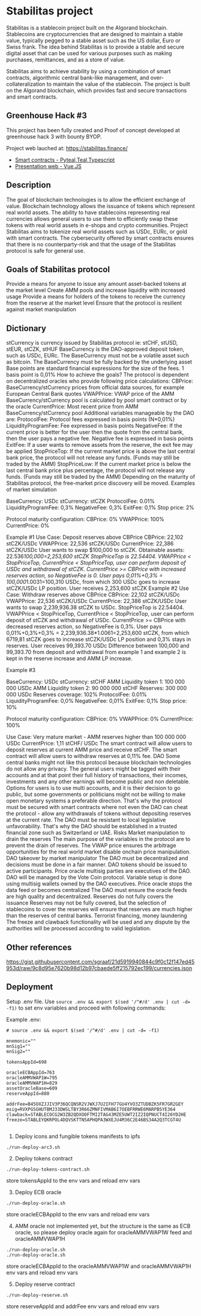 # Stabilitas project

Stabilitas is a stablecoin project built on the Algorand blockchain. Stablecoins are cryptocurrencies that are designed to maintain a stable value, typically pegged to a stable asset such as the US dollar, Euro or Swiss frank. The idea behind Stabilitas is to provide a stable and secure digital asset that can be used for various purposes such as making purchases, remittances, and as a store of value.

Stabilitas aims to achieve stability by using a combination of smart contracts, algorithmic central bank-like management, and over-collateralization to maintain the value of the stablecoin. The project is built on the Algorand blockchain, which provides fast and secure transactions and smart contracts.

## Greenhouse Hack #3

This project has been fully created and Proof of concept developed at greenhouse hack 3 with bounty BYOP. 

Project web lauched at: https://stabilitas.finance/

- [Smart contracts - Pyteal,Teal,Typescript](https://github.com/scholtz/stabilitas-apps/)
- [Presentation web - Vue.JS](https://github.com/scholtz/stabilitas-web/)

## Description

The goal of blockchain technologies is to allow the efficient exchange of value. Blockchain technology allows the issuance of tokens which represent real world assets.
The ability to have stablecoins representing real currencies allows general users to use them to efficiently swap these tokens with real world assets in e-shops and crypto communities.
Project Stabilitas aims to tokenize real world assets such as USDc, EURc, or gold with smart contracts.
The cybersecurity offered by smart contracts ensures that there is no counterparty-risk and that the usage of the Stabilitas protocol is safe for general use.

## Goals of Stabilitas protocol

Provide a means for anyone to issue any amount asset-backed tokens at the market level
Create AMM pools and increase liquidity with increased usage
Provide a means for holders of the tokens to receive the currency from the reserve at the market level
Ensure that the protocol is resilient against market manipulation

## Dictionary

stCurrency is currency issued by Stabilitas protocol ie: stCHF, stUSD, stEUR, stCZK, stHUF
BaseCurrency is the DAO-approved deposit token, such as USDc, EURc. The BaseCurrency must not be a volatile asset such as bitcoin. The BaseCurrency must be fully backed by the underlying asset
Base points are standard financial expressions for the size of the fees. 1 basis point is 0,01%
How to achieve the goals?
The protocol is dependent on decentralized oracles who provide following price calculations:
CBPrice: BaseCurrency/stCurrency prices from official data sources, for example European Central Bank quotes
VWAPPrice: VWAP price of the AMM BaseCurrency/stCurrency pool is calculated by pool smart contract or by the oracle
CurrentPrice: Most recent price from AMM BaseCurrency/stCurrency pool
Additional variables manageable by the DAO are:
ProtocolFee: Protocol fees expressed in basis points (N\*0,01%)
LiquidityProgramFee: Fee expressed in basis points
NegativeFee: If the current price is better for the user then the quote from the central bank, then the user pays a negative fee. Negative fee is expressed in basis points
ExitFee: If a user wants to remove assets from the reserve, the exit fee may be applied
StopPriceTop: If the current market price is above the last central bank price, the protocol will not release any funds. (Funds may still be traded by the AMM)
StopPriceLow: If the current market price is below the last central bank price plus percentage, the protocol will not release any funds. (Funds may still be traded by the AMM)
Depending on the maturity of Stabilitas protocol, the free-market price discovery will be moved.
Examples of market simulation

BaseCurrency: USDc
stCurrency: stCZK
ProtocolFee: 0.01%
LiquidityProgramFee: 0,3%
NegativeFee: 0,3%
ExitFee: 0,1%
Stop price: 2%

Protocol maturity configuration:
CBPrice: 0%
VWAPPrice: 100%
CurrentPrice: 0%

Example #1
Use Case: Deposit reserves above CBPrice
CBPrice: 22,102 stCZK/USDc
VWAPPrice: 22,536 stCZK/USDc
CurrentPrice: 22,386 stCZK/USDc
User wants to swap $100,000 to stCZK. Obtainable assets: 22.536*100,000=2,253,600 stCZK
StopPriceTop is 22.54404. VWAPPrice < StopPriceTop, CurrentPrice < StopPriceTop, user can perform deposit of USDc and withdrawal of stCZK.
CurrentPrice >= CBPrice with increased reserves action, so NegativeFee is 0.
User pays 0,01%+0,3% = 100,000*1.0031=100,310 USDc, from which 300 USDc goes to increase stCZK/USDc LP position. User receives 2,253,600 stCZK
Example #2
Use Case: Withdraw reserves above CBPrice
CBPrice: 22,102 stCZK/USDc
VWAPPrice: 22,536 stCZK/USDc
CurrentPrice: 22,386 stCZK/USDc
User wants to swap 2,239,936.38 stCZK to USDc.
StopPriceTop is 22.54404. VWAPPrice < StopPriceTop, CurrentPrice < StopPriceTop, user can perform deposit of stCZK and withdrawal of USDc.
CurrentPrice >= CBPrice with decreased reserves action, so NegativeFee is 0,3%.
User pays 0,01%+0,3%+0,3% = 2,239,936.38\*1.0061=2,253,600 stCZK, from which 6719,81 stCZK goes to increase stCZK/USDc LP position and 0,3% stays in reserves. User receives 99,393.70 USDc
Difference between 100,000 and 99,393.70 from deposit and withdrawal from example 1 and example 2 is kept in the reserve increase and AMM LP increase.

Example #3

BaseCurrency: USDc
stCurrency: stCHF
AMM Liquidity token 1: 100 000 000 USDc
AMM Liquidity token 2: 90 000 000 stCHF
Reserves: 300 000 000 USDc
Reserves coverage: 102%
ProtocolFee: 0.01%
LiquidityProgramFee: 0,0%
NegativeFee: 0,01%
ExitFee: 0,1%
Stop price: 10%

Protocol maturity configuration:
CBPrice: 0%
VWAPPrice: 0%
CurrentPrice: 100%

Use Case: Very mature market - AMM reserves higher than 100 000 000 USDc
CurrentPrice: 1,11 stCHF/ USDc
The smart contract will allow users to deposit reserves at current AMM price and receive stCHF.
The smart contract will allow users to withdraw reserves at 0,11% fee.
DAO
Some central banks might not like this protocol because blockchain technologies do not allow any privacy. The general users might be tagged with their accounts and at that point their full history of transactions, their incomes, investments and any other earnings will become public and non deletable. Options for users is to use multi accounts, and it is their decision to go public, but some governments or politicians might not be willing to make open monetary systems a preferable direction.
That's why the protocol must be secured with smart contracts where not even the DAO can cheat the protocol - allow any withdrawals of tokens without depositing reserves at the current rate.
The DAO must be resistant to local legislative unfavorability. That's why the DAO should be established in a trusted financial zone such as Switzerland or UAE.
Risks
Market manipulation to drain the reserves
The main purpose of the variables in the protocol are to prevent the drain of reserves. The VWAP price ensures the arbitrage opportunities for the real world market disable onchain price manipulation.
DAO takeover by market manipulator
The DAO must be decentralized and decisions must be done in a fair manner. DAO tokens should be issued to active participants. Price oracle multisig parties are executives of the DAO. DAO will be managed by the Vote Coin protocol. Variable setup is done using multisig wallets owned by the DAO executives.
Price oracle stops the data feed or becomes centralized
The DAO must ensure the oracle feeds are high quality and decentralized.
Reserves do not fully covers the issuance
Reserves may not be fully covered, but the selection of stablecoins to cover the reserves will ensure that reserves are much higher than the reserves of central banks.
Terrorist financing, money laundering
The freeze and clawback functionality will be used and any dispute by the authorities will be processed according to valid legislation.

## Other references

https://gist.githubusercontent.com/sgraaf/21d5919940844c9f0c12f147ed45953d/raw/9c8d95e7620b98d12b97cbaede5ff215792ec199/currencies.json

## Deployment

Setup .env file. Use `source .env && export $(sed '/^#/d' .env | cut -d= -f1)` to set env variables and proceed with following commands:

Example .env:

```
# source .env && export $(sed '/^#/d' .env | cut -d= -f1)

mnemonic=""
mnSig1=""
mnSig2=""

tokensAppId=698

oracleECBAppId=763
oracleAMMVWAP1W=795
oracleAMMVWAP1H=829
assetOracleBase=609
reserveAppId=880

addrFee=B45OXZJJIV3P36QCQNSR2VJWXJ7U2IFH77GU4YVO3ZTUDBZK5FR7GR2GEY
msig=RVXPGSGHUTBMJ33DWSLTBY3R66ZMNFIVMAB6I7OEBFRRWE6MARPB5YE364
clawback=STABLECOCG2W3ZB2QDXOOFTMI2TAG43MZE5UWT2IZ2IQPNUCT4I26YD2HE
freeze=STABLEYQKRPOL4DQVSKTTN5APHQPA3WXEJU4M36C2E46BS34A2Q3TCGT4U


```

1. Deploy icons and fungible tokens manifests to ipfs

```
./run-deploy-arc3.sh
```

2. Deploy tokens contract

```
./run-deploy-tokens-contract.sh
```

store tokensAppId to the env vars and reload env vars

3. Deploy ECB oracle

```
./run-deploy-oracle.sh
```

store oracleECBAppId to the env vars and reload env vars

4. AMM oracle not implemented yet, but the structure is the same as ECB oracle, so please deploy oracle again for oracleAMMVWAP1W feed and oracleAMMVWAP1H

```
./run-deploy-oracle.sh
./run-deploy-oracle.sh
```

store oracleECBAppId to the oracleAMMVWAP1W and oracleAMMVWAP1H env vars and reload env vars

5. Deploy reserve contract

```
./run-deploy-reserve.sh
```

store reserveAppId and addrFee env vars and reload env vars
